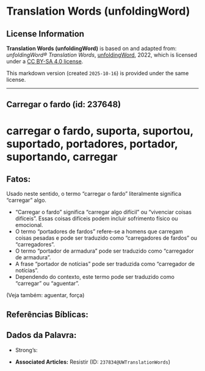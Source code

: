 # Translation Words (unfoldingWord)

## License Information

**Translation Words (unfoldingWord)** is based on and adapted from: _unfoldingWord® Translation Words_, [unfoldingWord](https://unfoldingword.org/utw), 2022, which is licensed under a [CC BY-SA 4.0 license](https://creativecommons.org/licenses/by-sa/4.0/legalcode.en).

This markdown version (created `2025-10-16`) is provided under the same license.



--------------------------------

## Carregar o fardo (id: 237648)

carregar o fardo, suporta, suportou, suportado, portadores, portador, suportando, carregar
==========================================================================================

Fatos:
------

Usado neste sentido, o termo “carregar o fardo” literalmente significa “carregar” algo.

* “Carregar o fardo” significa “carregar algo difícil” ou “vivenciar coisas difíceis”. Essas coisas difíceis podem incluir sofrimento físico ou emocional.
* O termo “portadores de fardos” refere\-se a homens que carregam coisas pesadas e pode ser traduzido como “carregadores de fardos” ou “carregadores”.
* O termo “portador de armadura” pode ser traduzido como “carregador de armadura”.
* A frase “portador de notícias” pode ser traduzida como “carregador de notícias”.
* Dependendo do contexto, este termo pode ser traduzido como “carregar” ou “aguentar”.

(Veja também: aguentar, força)

Referências Bíblicas:
---------------------

Dados da Palavra:
-----------------

* Strong’s:

* **Associated Articles:** Resistir (ID: `237834@UWTranslationWords`)

